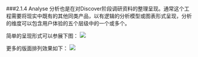 ###2.1.4 Analyse
分析也是在对Discover阶段调研资料的整理呈现。通常这个工程需要将现实中既有的其他同类产品，以有逻辑的分析模型或图表形式呈现，分析的维度可以包含用户体验的五个层级中的一个或多个。



简单的呈现形式可以参展下图：
![](http://kitpic.makebi.net/ixd/1_4.jpg)


更多的版面排列效果如下：
![](http://kitpic.makebi.net/ixd/1_4_2.jpg)